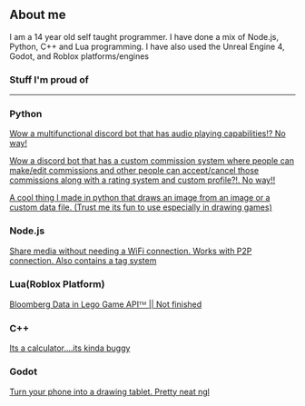 ## About me
I am a 14 year old self taught programmer. I have done a mix of Node.js, Python, C++ and Lua programming. I have also used the Unreal Engine 4, Godot, and Roblox platforms/engines

### Stuff I'm proud of
---
### Python
[Wow a multifunctional discord bot that has audio playing capabilities!? No way!](https://github.com/The-Glit-ch/Linda-the-Secretary)

[Wow a discord bot that has a custom commission system where people can make/edit commissions and other people can accept/cancel those commissions along with a rating system and custom profile?!. No way!!](https://github.com/The-Glit-ch/Artist-Unite-Bot)

[A cool thing I made in python that draws an image from an image or a custom data file. (Trust me its fun to use especially in drawing games)](https://github.com/The-Glit-ch/Free-Draw-Bot)

### Node.js
[Share media without needing a WiFi connection. Works with P2P connection. Also contains a tag system](https://github.com/The-Glit-ch/Fur2Fur)

### Lua(Roblox Platform)
[Bloomberg Data in Lego Game APIᵀᴹ || Not finished](https://github.com/The-Glit-ch/Ro-Bloom)

### C++
[Its a calculator....its kinda buggy](https://github.com/The-Glit-ch/CPP-Calculator)

### Godot
[Turn your phone into a drawing tablet. Pretty neat ngl](https://github.com/The-Glit-ch/MobileTab)
